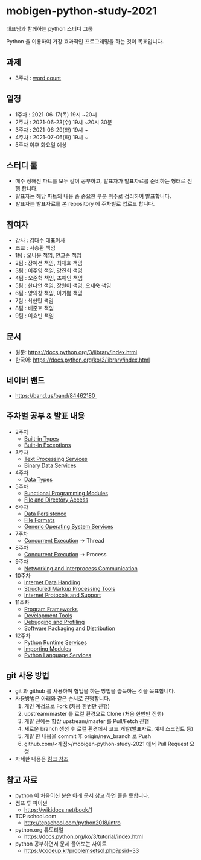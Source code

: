 # mobigen-python-study-2021

대표님과 함께하는 python 스터디 그룹

Python 을 이용하여 가장 효과적인 프로그래밍을 하는 것이 목표입니다.

## 과제

- 3주차 : [word count](./week03/과제.md)

## 일정

- 1주차 : 2021-06-17(목) 19시 ~20시
- 2주차 : 2021-06-23(수) 19시 ~20시 30분
- 3주차 : 2021-06-29(화) 19시 ~
- 4주차 : 2021-07-06(화) 19시 ~
- 5주차 이후 화요일 예상

## 스터디 룰

- 매주 정해진 파트를 모두 같이 공부하고, 발표자가 발표자료를 준비하는 형태로 진행 합니다.
- 발표자는 해당 파트의 내용 중 중요한 부분 위주로 정리하여 발표합니다.
- 발표자는 발표자료를 본 repository 에 주차별로 업로드 합니다.

## 참여자

- 강사 : 김태수 대표이사
- 조교 : 서승환 책임
- 1팀 : 오나윤 책임, 안교준 책임
- 2팀 : 장혜선 책임, 최재호 책임
- 3팀 : 이주영 책임, 강진희 책임
- 4팀 : 오준혁 책임, 조해인 책임
- 5팀 : 한다연 책임, 장원이 책임, 오재욱 책임
- 6팀 : 양의창 책임, 이기쁨 책임
- 7팀 : 최현민 책임
- 8팀 : 배준호 책임
- 9팀 : 이효빈 책임

## 문서

- 원문: https://docs.python.org/3/library/index.html
- 한국어: https://docs.python.org/ko/3/library/index.html

## 네이버 밴드

- https://band.us/band/84462180 

## 주차별 공부 & 발표 내용

- 2주차
  - [Built-in Types](https://docs.python.org/3/library/stdtypes.html)
  - [Built-in Exceptions](https://docs.python.org/3/library/exceptions.html)
- 3주차
  - [Text Processing Services](https://docs.python.org/3/library/text.html)
  - [Binary Data Services](https://docs.python.org/3/library/binary.html)
- 4주차
  - [Data Types](https://docs.python.org/3/library/datatypes.html)
- 5주차
  - [Functional Programming Modules](https://docs.python.org/3/library/functional.html)
  - [File and Directory Access](https://docs.python.org/3/library/filesys.html)
- 6주차
  - [Data Persistence](https://docs.python.org/3/library/persistence.html)
  - [File Formats](https://docs.python.org/3/library/fileformats.html)
  - [Generic Operating System Services](https://docs.python.org/3/library/allos.html)
- 7주차
  - [Concurrent Execution](https://docs.python.org/3/library/concurrency.html) -> Thread
- 8주차
  - [Concurrent Execution](https://docs.python.org/3/library/concurrency.html) -> Process
- 9주차
  - [Networking and Interprocess Communication](https://docs.python.org/3/library/ipc.html)
- 10주차
  - [Internet Data Handling](https://docs.python.org/3/library/netdata.html)
  - [Structured Markup Processing Tools](https://docs.python.org/3/library/markup.html)
  - [Internet Protocols and Support](https://docs.python.org/3/library/internet.html)
- 11주차
  - [Program Frameworks](https://docs.python.org/3/library/frameworks.html)
  - [Development Tools](https://docs.python.org/3/library/development.html)
  - [Debugging and Profiling](https://docs.python.org/3/library/debug.html)
  - [Software Packaging and Distribution](https://docs.python.org/3/library/distribution.html)
- 12주차
  - [Python Runtime Services](https://docs.python.org/3/library/python.html)
  - [Importing Modules](https://docs.python.org/3/library/modules.html)
  - [Python Language Services](https://docs.python.org/3/library/language.html)

## git 사용 방법

- git 과 github 를 사용하며 협업을 하는 방법을 습득하는 것을 목표합니다.
- 사용방법은 아래와 같은 순서로 진행합니다.
  1. 개인 계정으로 Fork (처음 한번만 진행)
  2. upstream/master 를 로컬 환경으로 Clone (처음 한번만 진행)
  3. 개발 전에는 항상 upstream/master 를 Pull/Fetch 진행
  4. 새로운 branch 생성 후 로컬 환경에서 코드 개발(발표자료, 예제 스크립트 등)
  5. 개발 한 내용을 commit 후 origin/new_branch 로 Push
  6. github.com/<계정>/mobigen-python-study-2021 에서 Pull Request 요청
- 자세한 내용은 [링크 참조](./documents/git-flow.md)

## 참고 자료

- python 이 처음이신 분은 아래 문서 참고 하면 좋을 듯합니다.
- 점프 투 파이썬
  - https://wikidocs.net/book/1
- TCP school.com
  - http://tcpschool.com/python2018/intro
- python.org 튜토리얼
  - https://docs.python.org/ko/3/tutorial/index.html
- python 공부하면서 문제 풀어보는 사이트
  - https://codeup.kr/problemsetsol.php?psid=33
